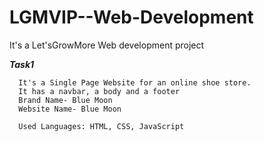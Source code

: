 # LGMVIP--Web-Development
It's a Let'sGrowMore Web development project 

***Task1***

      It's a Single Page Website for an online shoe store. 
      It has a navbar, a body and a footer
      Brand Name- Blue Moon
      Website Name- Blue Moon
      
      Used Languages: HTML, CSS, JavaScript
